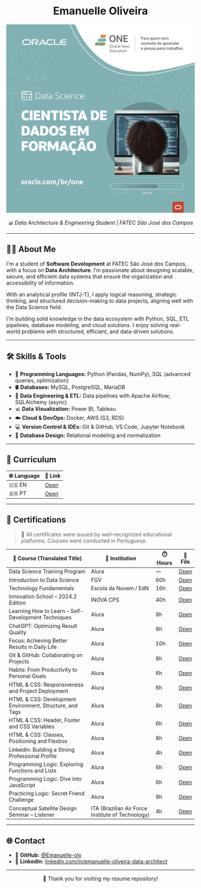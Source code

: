 <h1 align="center">Emanuelle Oliveira</h1>

<p align="center">
  <img src="./images/E_O_Template+ONE+Aluno+DataScience_PT.png" alt="Banner of Emanuelle Oliveira" width="600">
</p>

<p align="center">
  <em>📊 Data Architecture & Engineering Student | FATEC São José dos Campos</em>
</p>

---

## 👩‍💻 About Me

I'm a student of **Software Development** at FATEC São José dos Campos, with a focus on **Data Architecture**. I’m passionate about designing scalable, secure, and efficient data systems that ensure the organization and accessibility of information.

With an analytical profile (INTJ-T), I apply logical reasoning, strategic thinking, and structured decision-making to data projects, aligning well with the Data Science field.

I'm building solid knowledge in the data ecosystem with Python, SQL, ETL pipelines, database modeling, and cloud solutions. I enjoy solving real-world problems with structured, efficient, and data-driven solutions.

---

## 🛠️ Skills & Tools

- 🐍 **Programming Languages:** Python (Pandas, NumPy), SQL (advanced queries, optimization)  
- 🛢️ **Databases:** MySQL, PostgreSQL, MariaDB  
- 🔁 **Data Engineering & ETL:** Data pipelines with Apache Airflow, SQLAlchemy (async)  
- 📊 **Data Visualization:** Power BI, Tableau  
- ☁️ **Cloud & DevOps:** Docker, AWS (S3, RDS)  
- 💻 **Version Control & IDEs:** Git & GitHub, VS Code, Jupyter Notebook  
- 🧱 **Database Design:** Relational modeling and normalization  

---

## 📄 Curriculum

| 🌐 Language | 📁 Link |
|------------|---------|
| 🇺🇸 EN      | [Open](./curriculum/curriculum_Emanuelle_Oliveira-github.pdf) |
| 🇧🇷 PT      | [Open](./curriculum/cv_Emanuelle_Oliveira-github.pdf)         |

---

## 📜 Certifications

> 📝 All certificates were issued by well-recognized educational platforms. Courses were conducted in Portuguese.

| 📘 Course (Translated Title)                                              | 🏫 Institution            | ⏱️ Hours | 📎 File |
|--------------------------------------------------------------------------|---------------------------|----------|---------|
| Data Science Training Program                                            | Alura                     | —        | [Open](./certificates/aluno%20alura%20data%20science.pdf) |
| Introduction to Data Science                                             | FGV                       | 60h      | [Open](./certificates/certificado_Fgv_curso_gratuito_ciencia-de_dados_60h_14_16_2024.pdf) |
| Technology Fundamentals                                                  | Escola da Nuvem / EdN     | 16h      | [Open](./certificates/Certificado+Trilha+de+Fundamentos+de+Tecnologia+EdN%20.pdf) |
| Innovation School – 2024.2 Edition                                       | INOVA CPS                 | 40h      | [Open](./certificates/escola_inovadores_2024_2.pdf) |
| Learning How to Learn – Self-Development Techniques                      | Alura                     | 8h       | [Open](./certificates/Emanuelle_Curso_Aprender_a_aprender_técnicas_para_seu_autodesenvolvimento_Alura.pdf) |
| ChatGPT: Optimizing Result Quality                                       | Alura                     | 8h       | [Open](./certificates/Emanuelle_Curso_ChatGPT_otimizando_a_qualidade_dos_resultados-Alura.pdf) |
| Focus: Achieving Better Results in Daily Life                            | Alura                     | 10h      | [Open](./certificates/Emanuelle_Curso_Foco_trazendo_mais_resultados_para_o_dia_a_dia-Alura.pdf) |
| Git & GitHub: Collaborating on Projects                                  | Alura                     | 8h       | [Open](./certificates/Emanuelle_Curso_Git_e_GitHub_compartilhando_e_colaborando_em_projetos-Alura.pdf) |
| Habits: From Productivity to Personal Goals                              | Alura                     | 6h       | [Open](./certificates/Emanuelle_Curso_Hábitos_da_produtividade_às_metas_pessoais-Alura.pdf) |
| HTML & CSS: Responsiveness and Project Deployment                        | Alura                     | 6h       | [Open](./certificates/Emanuelle_Curso_HTML_e_CSS_trabalhando_com_responsividade_e_publicação_de_projetos-Alura.pdf) |
| HTML & CSS: Development Environment, Structure, and Tags                 | Alura                     | 8h       | [Open](./certificates/Emanuelle_Curso_HTML_e_CSS_ambientes_de_desenvolvimento_estrutura_de_arquivos_e_tags-Alura.pdf) |
| HTML & CSS: Header, Footer and CSS Variables                             | Alura                     | 6h       | [Open](./certificates/Emanuelle_Curso_HTML_e_CSS_cabeçalho_footer_e_variáveis_CSS-Alura.pdf) |
| HTML & CSS: Classes, Positioning and Flexbox                             | Alura                     | 8h       | [Open](./certificates/Emanuelle_Curso_HTML_e_CSS_Classes_posicionamento_e_Flexbox-Alura.pdf) |
| LinkedIn: Building a Strong Professional Profile                         | Alura                     | 4h       | [Open](./certificates/Emanuelle_Curso_LinkedIn_como_fazer_o_seu_perfil_trabalhar_para_você-Alura.pdf) |
| Programming Logic: Exploring Functions and Lists                         | Alura                     | 6h       | [Open](./certificates/Emanuelle_Curso_Lógica_de_programação_explore_funções_e_listas-Alura.pdf) |
| Programming Logic: Dive into JavaScript                                  | Alura                     | 6h       | [Open](./certificates/Emanuelle_Curso_Lógica_de_programação_mergulhe_em_programação_com_JavaScript-Alura.pdf) |
| Practicing Logic: Secret Friend Challenge                                | Alura                     | 8h       | [Open](./certificates/Emanuelle_Curso_Praticando_Lógica_de_programação_Challenge_amigo_secreto-Alura.pdf) |
| Conceptual Satellite Design Seminar – Listener                           | ITA (Brazilian Air Force Institute of Technology) | 4h | [Open](./certificates/_Certificado%20SPOCS%20(1).png) |

---

## 🌐 Contact

- 🔗 **GitHub:** [@Emanuelle-olv](https://github.com/Emanuelle-olv)  
- 🔗 **LinkedIn:** [linkedin.com/in/emanuelle-oliveira-data-architect](https://www.linkedin.com/in/emanuelle-oliveira-data-architect)

---

<p align="center">
  💙 Thank you for visiting my resume repository!
</p>
